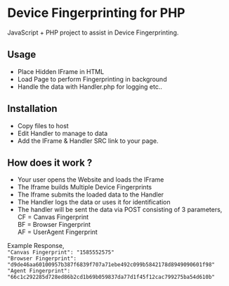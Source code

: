 # Device Fingerprinting for PHP
JavaScript + PHP project to assist in Device Fingerprinting.



## Usage
* Place Hidden IFrame in HTML 
* Load Page to perform Fingerprinting in background
* Handle the data with Handler.php for logging etc..

## Installation
* Copy files to host  
* Edit Handler to manage to data
* Add the IFrame & Handler SRC link to your page.


## How does it work ?
* Your user opens the Website and loads the IFrame
* The Iframe builds Multiple Device Fingerprints
* The Iframe submits the loaded data to the Handler
* The Handler logs the data or uses it for identification
* The handler will be sent the data via POST consisting of 3 parameters,    
 CF = Canvas Fingerprint     
 BF = Browser Fingerprint    
 AF = UserAgent Fingerprint     
     
   
Example Response,    
`"Canvas Fingerprint": "1585552575"`   
    `"Browser Fingerprint": "d9de46aa60100957b387f6839f707a71ebe492c099b5842178d8949090601f98"`   
    `"Agent Fingerprint": "66c1c292285d728ed86b2cd1b69b059837da77d1f45f12cac799275ba54d610b"`   

 



